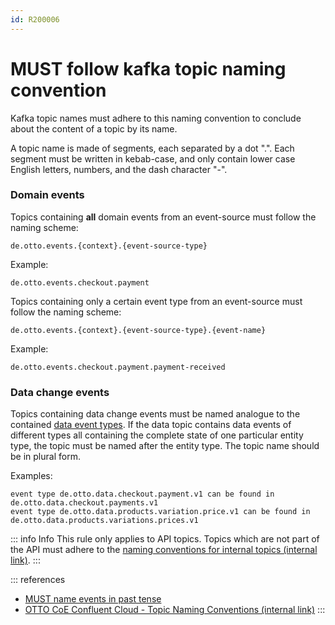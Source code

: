 ```yaml
---
id: R200006
---
```


# MUST follow kafka topic naming convention

Kafka topic names must adhere to this naming convention to conclude about the content of a topic by its name.

A topic name is made of segments, each separated by a dot ".". Each segment must be written in kebab-case, and only contain lower case English letters, numbers, and the dash character "-".

### Domain events

Topics containing **all** domain events from an event-source must follow the naming scheme:

```text
de.otto.events.{context}.{event-source-type}
```

Example:

```text
de.otto.events.checkout.payment
```

Topics containing only a certain event type from an event-source must follow the naming scheme:

```text
de.otto.events.{context}.{event-source-type}.{event-name}
```

Example:

```text
de.otto.events.checkout.payment.payment-received
```

### Data change events

Topics containing data change events must be named analogue to the contained [data event types](../../../format/cloudevents/rules/must-follow-naming-schema-for-type-context-attribute.md).
If the data topic contains data events of different types all containing the complete state of one particular entity type, the topic must be named after the entity type. The topic name should be in plural form.

Examples:

```text
event type de.otto.data.checkout.payment.v1 can be found in de.otto.data.checkout.payments.v1
event type de.otto.data.products.variation.price.v1 can be found in de.otto.data.products.variations.prices.v1
```

::: info Info
This rule only applies to API topics. Topics which are not part of the API must adhere to the [naming conventions for internal topics (internal link)](https://og2.me/Bhl0TB).
:::

::: references

- [MUST name events in past tense](../../../format/naming-conventions/rules/must-name-events-in-past-tense.md)
- [OTTO CoE Confluent Cloud - Topic Naming Conventions (internal link)](https://og2.me/Bhl0TB)
  :::
